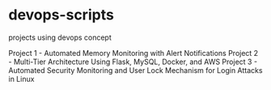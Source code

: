 # devops-scripts
projects using devops concept

Project 1 - Automated Memory Monitoring with Alert Notifications
Project 2 - Multi-Tier Architecture Using Flask, MySQL, Docker, and AWS
Project 3 - Automated Security Monitoring and User Lock Mechanism for Login Attacks in Linux
